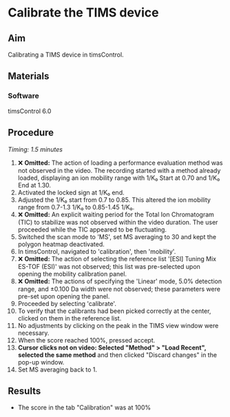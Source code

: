 # Calibrate the TIMS device


## Aim
Calibrating a TIMS device in timsControl.


## Materials

### Software
timsControl 6.0


## Procedure
*Timing: 1.5 minutes*

1. ❌ **Omitted:** The action of loading a performance evaluation method was not observed in the video. The recording started with a method already loaded, displaying an ion mobility range with 1/K₀ Start at 0.70 and 1/K₀ End at 1.30.
2. Activated the locked sign at 1/K₀ end.
3. Adjusted the 1/K₀ start from 0.7 to 0.85. This altered the ion mobility range from 0.7-1.3 1/K₀ to 0.85-1.45 1/K₀.
4. ❌ **Omitted:** An explicit waiting period for the Total Ion Chromatogram (TIC) to stabilize was not observed within the video duration. The user proceeded while the TIC appeared to be fluctuating.
5. Switched the scan mode to 'MS', set MS averaging to 30 and kept the polygon heatmap deactivated.
6. In timsControl, navigated to 'calibration', then 'mobility'.
7. ❌ **Omitted:** The action of selecting the reference list '[ESI] Tuning Mix ES-TOF (ESI)' was not observed; this list was pre-selected upon opening the mobility calibration panel.
8. ❌ **Omitted:** The actions of specifying the 'Linear' mode, 5.0% detection range, and ±0.100 Da width were not observed; these parameters were pre-set upon opening the panel.
9. Proceeded by selecting 'calibrate'.
10. To verify that the calibrants had been picked correctly at the center, clicked on them in the reference list.
11. No adjustments by clicking on the peak in the TIMS view window were necessary.
12. When the score reached 100%, pressed accept.
13. **Cursor clicks not on video: Selected "Method" > "Load Recent", selected the same method** and then clicked "Discard changes" in the pop-up window.
14. Set MS averaging back to 1.


## Results
- The score in the tab "Calibration" was at 100%
